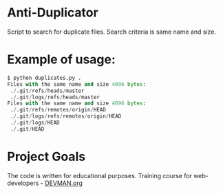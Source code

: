 # Anti-Duplicator

Script to search for duplicate files. Search criteria is same name and size.

# Example of usage:

```python
$ python duplicates.py .
Files with the same name and size 4096 bytes:
 ./.git/refs/heads/master
 ./.git/logs/refs/heads/master
Files with the same name and size 4096 bytes:
 ./.git/refs/remotes/origin/HEAD
 ./.git/logs/refs/remotes/origin/HEAD
 ./.git/logs/HEAD
 ./.git/HEAD
```

# Project Goals

The code is written for educational purposes. Training course for web-developers - [DEVMAN.org](https://devman.org)
